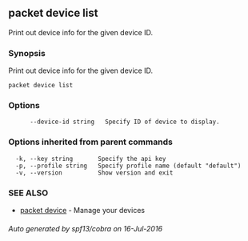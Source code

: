 ## packet device list

Print out device info for the given device ID.

### Synopsis


Print out device info for the given device ID.

```
packet device list
```

### Options

```
      --device-id string   Specify ID of device to display.
```

### Options inherited from parent commands

```
  -k, --key string       Specify the api key
  -p, --profile string   Specify profile name (default "default")
  -v, --version          Show version and exit
```

### SEE ALSO
* [packet device](packet_device.md)	 - Manage your devices

###### Auto generated by spf13/cobra on 16-Jul-2016
